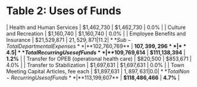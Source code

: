 # Table 2: Uses of Funds


| Health and Human Services                    | $1,462,730                   | $1,462,730                   | 0.0%                |
| Culture and Recreation                       | $1,160,740                   | $1,160,740                   | 0.0%                |
| Employee Benefits and Insurance               | $21,529,871                  | $21,529,871                  | 11.2%               |
| **Sub-Total Departmental Expenses**         | **$102,760,769**             | **$107,399,296**             | **4.5%**            |
| **Total Recurring Uses of Funds**           | **$109,769,614**             | **$111,138,394**             | **1.2%**            |
| Transfer for OPEB (operational health care) | $820,500                     | $853,671                     | 4.0%                |
| Transfer to Stabilization                    | $1,697,631                   | $1,697,631                   | 0.0%                |
| Town Meeting Capital Articles, fee each      | $1,897,631                   | $1,897,631                   | 0.0%                |
| **Total Non-Recurring Uses of Funds**       | **$113,199,607**             | **$118,486,466**             | **4.7%**            |